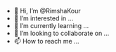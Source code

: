 - 👋 Hi, I’m @RimshaKour
- 👀 I’m interested in ...
- 🌱 I’m currently learning ...
- 💞️ I’m looking to collaborate on ...
- 📫 How to reach me ...

<!---
RimshaKour/RimshaKour is a ✨ special ✨ repository because its `README.md` (this file) appears on your GitHub profile.
You can click the Preview link to take a look at your changes.
--->
